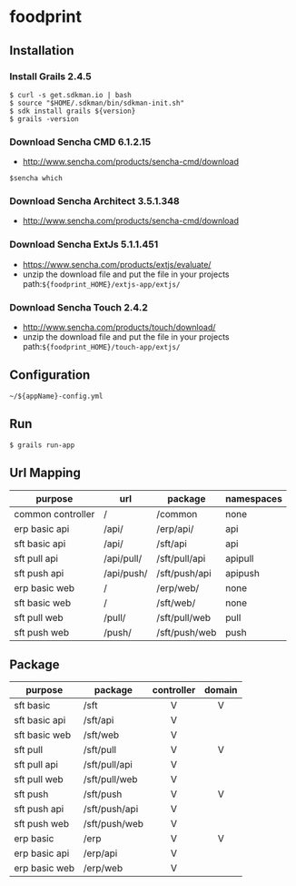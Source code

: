 foodprint
=========
Installation
----
### Install Grails 2.4.5 ###
    $ curl -s get.sdkman.io | bash
    $ source "$HOME/.sdkman/bin/sdkman-init.sh"
    $ sdk install grails ${version}
    $ grails -version

### Download Sencha CMD 6.1.2.15 ###

* http://www.sencha.com/products/sencha-cmd/download

<!-- check version -->

    $sencha which
	
### Download Sencha Architect 3.5.1.348 ###

* http://www.sencha.com/products/sencha-cmd/download

### Download Sencha ExtJs 5.1.1.451 ###

* https://www.sencha.com/products/extjs/evaluate/
* unzip the download file and put the file in your projects path:``${foodprint_HOME}/extjs-app/extjs/``

### Download Sencha Touch 2.4.2 ###

* http://www.sencha.com/products/touch/download/
* unzip the download file and put the file in your projects path:``${foodprint_HOME}/touch-app/extjs/``

Configuration
----
``~/${appName}-config.yml``

Run
----
    $ grails run-app
    

Url Mapping
----

| purpose         | url        | package        | namespaces |
| --------------- | ---------- | -------------- | ---------- |
|common controller| /          | /common        | none       |
|erp basic api    | /api/      | /erp/api/      | api        |
|sft basic api    | /api/      | /sft/api       | api        |
|sft pull api     | /api/pull/ | /sft/pull/api  | apipull    |
|sft push api     | /api/push/ | /sft/push/api  | apipush    |
|erp basic web    | /          | /erp/web/      | none       |
|sft basic web    | /          | /sft/web/      | none       |
|sft pull web     | /pull/     | /sft/pull/web  | pull       |
|sft push web     | /push/     | /sft/push/web  | push       |


Package
----
| purpose       | package        | controller | domain |
| ------------- | -------------- | :--------: | :----: |
| sft basic     | /sft           | V          | V      |
| sft basic api | /sft/api       | V          |        |
| sft basic web | /sft/web       | V          |        |
| sft pull      | /sft/pull      | V          | V      |
| sft pull api  | /sft/pull/api  | V          |        |
| sft pull web  | /sft/pull/web  | V          |        |
| sft push      | /sft/push      | V          | V      |
| sft push api  | /sft/push/api  | V          |        |
| sft push web  | /sft/push/web  | V          |        |
| erp basic     | /erp           | V          | V      |
| erp basic api | /erp/api       | V          |        |
| erp basic web | /erp/web       | V          |        |
